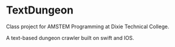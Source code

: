 # TextDungeon
Class project for AMSTEM Programming at Dixie Technical College.

A text-based dungeon crawler built on swift and IOS. 
